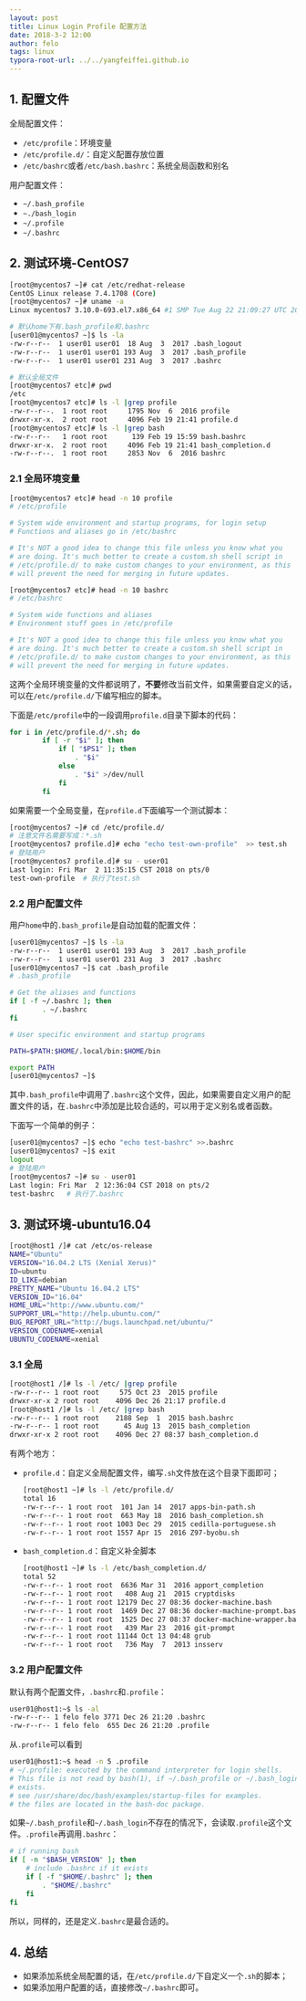 ```yaml
---
layout: post
title: Linux Login Profile 配置方法
date: 2018-3-2 12:00
author: felo
tags: linux
typora-root-url: ../../yangfeiffei.github.io
---
```



## 1. 配置文件

全局配置文件：

- `/etc/profile`：环境变量
- `/etc/profile.d/`：自定义配置存放位置
- `/etc/bashrc`或者`/etc/bash.bashrc`：系统全局函数和别名

用户配置文件：

- `~/.bash_profile`
- `~./bash_login`
- `~/.profile`
- `~/.bashrc`

## 2. 测试环境-CentOS7

```bash
[root@mycentos7 ~]# cat /etc/redhat-release 
CentOS Linux release 7.4.1708 (Core) 
[root@mycentos7 ~]# uname -a
Linux mycentos7 3.10.0-693.el7.x86_64 #1 SMP Tue Aug 22 21:09:27 UTC 2017 x86_64 x86_64 x86_64 GNU/Linux

# 默认home下有.bash_profile和.bashrc
[user01@mycentos7 ~]$ ls -la
-rw-r--r--  1 user01 user01  18 Aug  3  2017 .bash_logout
-rw-r--r--  1 user01 user01 193 Aug  3  2017 .bash_profile
-rw-r--r--  1 user01 user01 231 Aug  3  2017 .bashrc

# 默认全局文件
[root@mycentos7 etc]# pwd
/etc
[root@mycentos7 etc]# ls -l |grep profile
-rw-r--r--.  1 root root     1795 Nov  6  2016 profile
drwxr-xr-x.  2 root root     4096 Feb 19 21:41 profile.d
[root@mycentos7 etc]# ls -l |grep bash
-rw-r--r--   1 root root      139 Feb 19 15:59 bash.bashrc
drwxr-xr-x.  2 root root     4096 Feb 19 21:41 bash_completion.d
-rw-r--r--.  1 root root     2853 Nov  6  2016 bashrc
```

### 2.1 全局环境变量

```bash
[root@mycentos7 etc]# head -n 10 profile
# /etc/profile

# System wide environment and startup programs, for login setup
# Functions and aliases go in /etc/bashrc

# It's NOT a good idea to change this file unless you know what you
# are doing. It's much better to create a custom.sh shell script in
# /etc/profile.d/ to make custom changes to your environment, as this
# will prevent the need for merging in future updates.

[root@mycentos7 etc]# head -n 10 bashrc
# /etc/bashrc

# System wide functions and aliases
# Environment stuff goes in /etc/profile

# It's NOT a good idea to change this file unless you know what you
# are doing. It's much better to create a custom.sh shell script in
# /etc/profile.d/ to make custom changes to your environment, as this
# will prevent the need for merging in future updates.
```

这两个全局环境变量的文件都说明了，**不要**修改当前文件，如果需要自定义的话，可以在`/etc/profile.d/`下编写相应的脚本。

下面是`/etc/profile`中的一段调用`profile.d`目录下脚本的代码：

```bash
for i in /etc/profile.d/*.sh; do
        if [ -r "$i" ]; then
            if [ "$PS1" ]; then
                . "$i"
            else
                . "$i" >/dev/null
            fi
        fi
```

如果需要一个全局变量，在`profile.d`下面编写一个测试脚本：

```bash
[root@mycentos7 ~]# cd /etc/profile.d/
# 注意文件名需要写成：*.sh
[root@mycentos7 profile.d]# echo "echo test-own-profile"  >> test.sh
# 登陆用户
[root@mycentos7 profile.d]# su - user01
Last login: Fri Mar  2 11:35:15 CST 2018 on pts/0
test-own-profile  # 执行了test.sh
```



### 2.2 用户配置文件

用户`home`中的`.bash_profile`是自动加载的配置文件：

```bash
[user01@mycentos7 ~]$ ls -la
-rw-r--r--  1 user01 user01 193 Aug  3  2017 .bash_profile
-rw-r--r--  1 user01 user01 231 Aug  3  2017 .bashrc
[user01@mycentos7 ~]$ cat .bash_profile 
# .bash_profile

# Get the aliases and functions
if [ -f ~/.bashrc ]; then
        . ~/.bashrc
fi

# User specific environment and startup programs

PATH=$PATH:$HOME/.local/bin:$HOME/bin

export PATH
[user01@mycentos7 ~]$ 
```

其中`.bash_profile`中调用了`.bashrc`这个文件，因此，如果需要自定义用户的配置文件的话，在`.bashrc`中添加是比较合适的，可以用于定义别名或者函数。

下面写一个简单的例子：

```bash
[user01@mycentos7 ~]$ echo "echo test-bashrc" >>.bashrc 
[user01@mycentos7 ~]$ exit
logout
# 登陆用户
[root@mycentos7 ~]# su - user01
Last login: Fri Mar  2 12:36:04 CST 2018 on pts/2
test-bashrc   # 执行了.bashrc
```

## 3. 测试环境-ubuntu16.04

```bash
[root@host1 /]# cat /etc/os-release
NAME="Ubuntu"
VERSION="16.04.2 LTS (Xenial Xerus)"
ID=ubuntu
ID_LIKE=debian
PRETTY_NAME="Ubuntu 16.04.2 LTS"
VERSION_ID="16.04"
HOME_URL="http://www.ubuntu.com/"
SUPPORT_URL="http://help.ubuntu.com/"
BUG_REPORT_URL="http://bugs.launchpad.net/ubuntu/"
VERSION_CODENAME=xenial
UBUNTU_CODENAME=xenial
```

### 3.1 全局

```bash
[root@host1 /]# ls -l /etc/ |grep profile
-rw-r--r-- 1 root root     575 Oct 23  2015 profile
drwxr-xr-x 2 root root    4096 Dec 26 21:17 profile.d
[root@host1 /]# ls -l /etc/ |grep bash
-rw-r--r-- 1 root root    2188 Sep  1  2015 bash.bashrc
-rw-r--r-- 1 root root      45 Aug 13  2015 bash_completion
drwxr-xr-x 2 root root    4096 Dec 27 08:37 bash_completion.d
```

有两个地方：

- `profile.d`：自定义全局配置文件，编写`.sh`文件放在这个目录下面即可；

  ```bash
  [root@host1 ~]# ls -l /etc/profile.d/
  total 16
  -rw-r--r-- 1 root root  101 Jan 14  2017 apps-bin-path.sh
  -rw-r--r-- 1 root root  663 May 18  2016 bash_completion.sh
  -rw-r--r-- 1 root root 1003 Dec 29  2015 cedilla-portuguese.sh
  -rw-r--r-- 1 root root 1557 Apr 15  2016 Z97-byobu.sh
  ```

- `bash_completion.d`：自定义补全脚本

  ```bash
  [root@host1 ~]# ls -l /etc/bash_completion.d/
  total 52
  -rw-r--r-- 1 root root  6636 Mar 31  2016 apport_completion
  -rw-r--r-- 1 root root   408 Aug 21  2015 cryptdisks
  -rw-r--r-- 1 root root 12179 Dec 27 08:36 docker-machine.bash
  -rw-r--r-- 1 root root  1469 Dec 27 08:36 docker-machine-prompt.bash
  -rw-r--r-- 1 root root  1525 Dec 27 08:37 docker-machine-wrapper.bash
  -rw-r--r-- 1 root root   439 Mar 23  2016 git-prompt
  -rw-r--r-- 1 root root 11144 Oct 13 04:48 grub
  -rw-r--r-- 1 root root   736 May  7  2013 insserv
  ```

### 3.2 用户配置文件

默认有两个配置文件，`.bashrc`和`.profile`：

```bash
user01@host1:~$ ls -al
-rw-r--r-- 1 felo felo 3771 Dec 26 21:20 .bashrc
-rw-r--r-- 1 felo felo  655 Dec 26 21:20 .profile
```

从`.profile`可以看到

```bash
user01@host1:~$ head -n 5 .profile
# ~/.profile: executed by the command interpreter for login shells.
# This file is not read by bash(1), if ~/.bash_profile or ~/.bash_login
# exists.
# see /usr/share/doc/bash/examples/startup-files for examples.
# the files are located in the bash-doc package.
```

如果`~/.bash_profile`和`~/.bash_login`不存在的情况下，会读取`.profile`这个文件。`.profile`再调用`.bashrc`：

```bash
# if running bash
if [ -n "$BASH_VERSION" ]; then
    # include .bashrc if it exists
    if [ -f "$HOME/.bashrc" ]; then
        . "$HOME/.bashrc"
    fi
fi
```

所以，同样的，还是定义`.bashrc`是最合适的。

## 4. 总结

- 如果添加系统全局配置的话，在`/etc/profile.d/`下自定义一个`.sh`的脚本；
- 如果添加用户配置的话，直接修改`~/.bashrc`即可。


